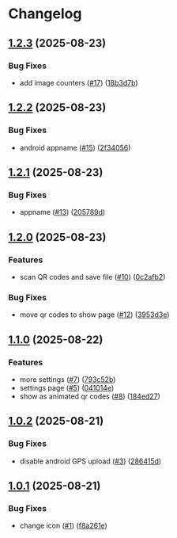 # Changelog

## [1.2.3](https://github.com/hhanh00/animated-qr/compare/animated_qr-v1.2.2...animated_qr-v1.2.3) (2025-08-23)


### Bug Fixes

* add image counters ([#17](https://github.com/hhanh00/animated-qr/issues/17)) ([18b3d7b](https://github.com/hhanh00/animated-qr/commit/18b3d7b83d79224d744a427fe0751cb2221ee229))

## [1.2.2](https://github.com/hhanh00/animated-qr/compare/animated_qr-v1.2.1...animated_qr-v1.2.2) (2025-08-23)


### Bug Fixes

* android appname ([#15](https://github.com/hhanh00/animated-qr/issues/15)) ([2f34056](https://github.com/hhanh00/animated-qr/commit/2f340569574610ecafab515d52ac52411915a881))

## [1.2.1](https://github.com/hhanh00/animated-qr/compare/animated_qr-v1.2.0...animated_qr-v1.2.1) (2025-08-23)


### Bug Fixes

* appname ([#13](https://github.com/hhanh00/animated-qr/issues/13)) ([205789d](https://github.com/hhanh00/animated-qr/commit/205789dbe655b74919ef34d72e6ffa5fb15ad416))

## [1.2.0](https://github.com/hhanh00/animated-qr/compare/animated_qr-v1.1.0...animated_qr-v1.2.0) (2025-08-23)


### Features

* scan QR codes and save file ([#10](https://github.com/hhanh00/animated-qr/issues/10)) ([0c2afb2](https://github.com/hhanh00/animated-qr/commit/0c2afb2f9937756886f743be4f1ac2cc33fa7da1))


### Bug Fixes

* move qr codes to show page ([#12](https://github.com/hhanh00/animated-qr/issues/12)) ([3953d3e](https://github.com/hhanh00/animated-qr/commit/3953d3e9176db7b4bd5adeb876e95db63aaa2a24))

## [1.1.0](https://github.com/hhanh00/animated-qr/compare/animated_qr-v1.0.2...animated_qr-v1.1.0) (2025-08-22)


### Features

* more settings ([#7](https://github.com/hhanh00/animated-qr/issues/7)) ([793c52b](https://github.com/hhanh00/animated-qr/commit/793c52b81a96a832ad4f94a4f286da3d15ebf0e5))
* settings page ([#5](https://github.com/hhanh00/animated-qr/issues/5)) ([041014e](https://github.com/hhanh00/animated-qr/commit/041014e3cf866bdb688045ddac7ff55283774f2a))
* show as animated qr codes ([#8](https://github.com/hhanh00/animated-qr/issues/8)) ([184ed27](https://github.com/hhanh00/animated-qr/commit/184ed279d0c45f4a396b83c3df39a6376c1fb751))

## [1.0.2](https://github.com/hhanh00/animated-qr/compare/animated_qr-v1.0.1...animated_qr-v1.0.2) (2025-08-21)


### Bug Fixes

* disable android GPS upload ([#3](https://github.com/hhanh00/animated-qr/issues/3)) ([286415d](https://github.com/hhanh00/animated-qr/commit/286415dcab269c3fa2e3484551026cd4b56d2d23))

## [1.0.1](https://github.com/hhanh00/animated-qr/compare/animated_qr-v1.0.0...animated_qr-v1.0.1) (2025-08-21)


### Bug Fixes

* change icon ([#1](https://github.com/hhanh00/animated-qr/issues/1)) ([f8a261e](https://github.com/hhanh00/animated-qr/commit/f8a261e3dd1411e88ce841128e950ce8762dfc8b))
